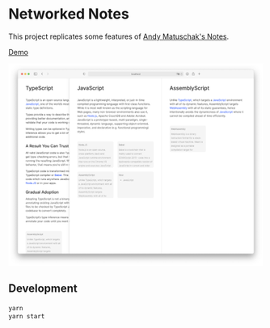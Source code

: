 # Networked Notes

This project replicates some features of [Andy Matuschak's Notes](https://notes.andymatuschak.org/).

[Demo](https://networked-notes.vercel.app)

![Screenshot](./screenshot.png)

## Development

```
yarn
yarn start
```
